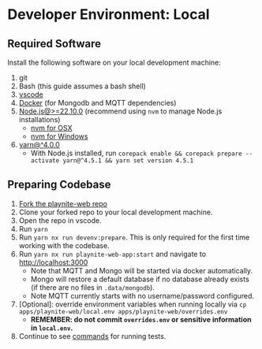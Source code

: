 # Developer Environment: Local

## Required Software

Install the following software on your local development machine:

1. git
2. Bash (this guide assumes a bash shell)
3. [vscode](https://code.visualstudio.com/Download)
4. [Docker](https://www.docker.com/products/docker-desktop/) (for Mongodb and MQTT dependencies)
5. [Node.js@>=22.10.0](https://nodejs.org/en/download/package-manager) (recommend using `nvm` to manage Node.js installations)
   - [nvm for OSX](https://github.com/nvm-sh/nvm)
   - [nvm for Windows](https://github.com/coreybutler/nvm-windows)
6. [yarn@^4.0.0](https://yarnpkg.com/getting-started)
   - With Node.js installed, run `corepack enable && corepack prepare --activate yarn@^4.5.1 && yarn set version 4.5.1`

## Preparing Codebase

1. [Fork the playnite-web repo](https://github.com/andrew-codes/playnite-web/fork)
2. Clone your forked repo to your local development machine.
3. Open the repo in vscode.
4. Run `yarn`
5. Run `yarn nx run devenv:prepare`. This is only required for the first time working with the codebase.
6. Run `yarn nx run playnite-web-app:start` and navigate to [http://localhost:3000](http://localhost:3000)
   - Note that MQTT and Mongo will be started via docker automatically.
   - Mongo will restore a default database if no database already exists (if there are no files in `.data/mongodb`).
   - Note MQTT currently starts with no username/password configured.
7. \[Optional\]: override environment variables when running locally via `cp apps/playnite-web/local.env apps/playnite-web/overrides.env`
   - **REMEMBER: do not commit `overrides.env` or sensitive information in `local.env`.**
8. Continue to see [commands](./index.md#running-playnite-web) for running tests.

